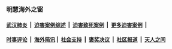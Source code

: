 
### 明慧海外之窗

####  [武汉肺炎](indexes/365.md?t=02030700) &nbsp;|&nbsp;  [迫害案例综述](indexes/328.md?t=02030700) &nbsp;|&nbsp; [迫害致死案例](indexes/277.md?t=02030700)  &nbsp;|&nbsp; [更多迫害案例](indexes/81.md?t=02030700)  &nbsp;|&nbsp; 
####  [时事评论](indexes/251.md?t=02030700) &nbsp;|&nbsp; [海外简讯](indexes/245.md?t=02030700)&nbsp;|&nbsp;  [社会支持](indexes/140.md?t=02030700) &nbsp;|&nbsp; [褒奖决议](indexes/282.md?t=02030700) &nbsp;|&nbsp; [社区报道](indexes/91.md?t=02030700)  &nbsp;|&nbsp; [天人之间](indexes/78.md?t=02030700) 

